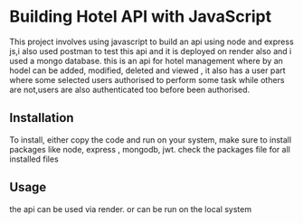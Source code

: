 # Building Hotel API with JavaScript

This project involves using javascript to build an api using node  and express js,i also used postman to test this api and it is deployed on render also and i used a mongo database. this is an api for hotel management 
where by an hodel can be added, modified, deleted and viewed , it also has a user part where some selected users authorised to perform some task while others are not,users are also authenticated too before been authorised.


## Installation
 To install, either copy the code and run on your system, make sure to install packages like node, express , mongodb, jwt. check the packages file for all installed files

## Usage
the api can be used via render. or can be run on the local system





